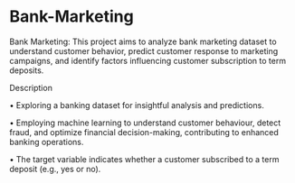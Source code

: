 # Bank-Marketing
Bank Marketing: This project aims to analyze bank marketing dataset to understand customer behavior, predict customer response  to marketing campaigns, and identify factors influencing customer subscription to term deposits.

Description

• Exploring a banking dataset for insightful analysis and predictions. 

• Employing machine learning to understand customer behaviour, detect fraud, and optimize financial 
decision-making, contributing to enhanced banking operations.

• The target variable indicates whether a customer subscribed to a term deposit (e.g., yes or no).

